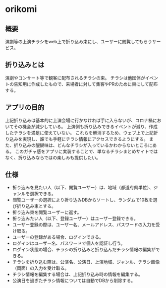 # orikomi
## 概要
演劇等の上演チラシをweb上で折り込み束にし、ユーザーに閲覧してもらうサービス。
## 折り込みとは
演劇やコンサート等で観客に配布されるチラシの束。
チラシは他団体がイベントの告知用に作成したもので、来場者に対して集客やPRのために束にして配布する。
## アプリの目的
上記折り込みは基本的に上演会場に行かなければ手に入らないが、コロナ禍においてその機会が減少している。
上演側も折り込みできるイベントが減り、作成したチラシを満足に使えていない。
これらを解消するため、ウェブ上で上記折り込みを実現し、誰でも手軽にチラシ情報にアクセスできるようにする。
また、折り込みの醍醐味は、どんなチラシが入っているかわからないところにある。
このガチャ感をアプリに実装することで、単なるチラシまとめサイトではなく、折り込みならではの楽しみも提供したい。
## 仕様
- 折り込みを見たい人（以下、閲覧ユーザー）は、地域（都道府県単位）、ジャンルを選択できる。
- 閲覧ユーザーの選択により折り込みDBからソートし、ランダムで10枚を選び折り込み束とする。
- 折り込み束を閲覧ユーザーに返す。
- 折り込みたい人（以下、登録ユーザー）はユーザー登録できる。
- ユーザー登録の際は、ユーザー名、メールアドレス、パスワードの入力を受け取る。
- ユーザーの登録がある場合、ログインできる。
- ログインはユーザー名、パスワードで個人を認証し行う。
- ログイン状態の場合、チラシの折り込みと折り込んだチラシ情報の編集ができる。
- チラシを折り込む際は、公演名、公演日、上演地域、ジャンル、チラシ画像（両面）の入力を受け取る。
- チラシ情報を編集する場合は、上記折り込み時の情報を編集する。
- 公演日を過ぎたチラシ情報については自動でDBから削除する。